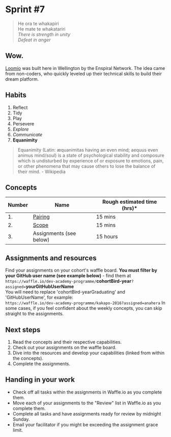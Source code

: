 # Sprint #7

> He ora te whakapiri<br>
> He mate te whakatariri<br>
> *There is strength in unity*<br>
> *Defeat in anger*<br>

## Wow.
[Loomio](https://www.loomio.org/) was built here in Wellington by the Enspiral Network. The idea came from non-coders, who quickly leveled up their technical skills to build their dream platform. 

## Habits

<!-- learn > develop > practice -->
1. Reflect
2. Tidy
3. Play
5. Persevere
6. *Explore*
6. *Communicate*
7. **Equanimity**

>Equanimity (Latin: æquanimitas having an even mind; aequus even animus mind/soul) is a state of psychological stability and composure which is undisturbed by experience of or exposure to emotions, pain, or other phenomena that may cause others to lose the balance of their mind. - Wikipedia

## Concepts

Number | Name | Rough estimated time (hrs)*
--------|-------------------|----------
1. | [Pairing](https://github.com/dev-academy-programme/curriculum/tree/master/concepts/pairing) | 15 mins
2. | [Scope](https://github.com/dev-academy-programme/curriculum/tree/master/concepts/js-scope) | 15 mins
3. | Assignments (see below) | 15 hours


## Assignments and resources
Find your assignments on your cohort's waffle board. **You must filter by your GitHub user name (see example below)** - find them at<br> `https://waffle.io/dev-academy-programme/`**cohortBird-year**`?assigned=`**yourGitHubUserName**
<br>
You will need to replace 'cohortBird-yearGraduating' and 'GitHubUserName', for example:<br> `https://waffle.io/dev-academy-programme/kakapo-2016?assigned=anahera`
In some cases, if you feel confident about the weekly concepts, you can skip straight to the assignments.

## Next steps
1. Read the concepts and their respective capabilities.
2. Check out your assignments on the waffle board.
3. Dive into the resources and develop your capabilities (linked from within the concepts).
4. Complete the assignments.

## Handing in your work
- Check off all tasks within the assignments in Waffle.io as you complete them.
- Move each of your assignments to the "Review" list in Waffle.io as you complete them.
- Complete all tasks and have assignments ready for review by midnight Sunday.
- Email your facilitator if you might be exceeding the assignment grace limit.
